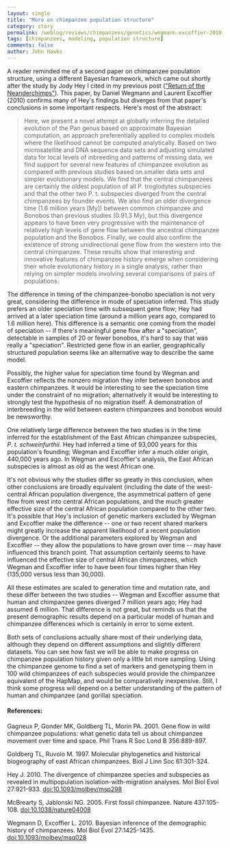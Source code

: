 ```yaml
---
layout: single 
title: "More on chimpanzee population structure" 
category: story
permalink: /weblog/reviews/chimpanzees/genetics/wegmann-excoffier-2010-population-chimpanzees.html
tags: [chimpanzees, modeling, population structure] 
comments: false 
author: John Hawks 
---
```


A reader reminded me of a second paper on chimpanzee population structure, using a different Bayesian framework, which came out shortly after the study by Jody Hey I cited in my previous post (<a href="http://johnhawks.net/weblog/reviews/chimpanzees/genetics/neanderchimp-redux-hey-2010.html">"Return of the Neanderchimps"</a>). This paper, by Daniel Wegmann and Laurent Excoffier (2010) confirms many of Hey's findings but diverges from that paper's conclusions in some important respects. Here's most of the abstract: 

<blockquote>Here, we present a novel attempt at globally inferring the detailed evolution of the Pan genus based on approximate Bayesian computation, an approach preferentially applied to complex models where the likelihood cannot be computed analytically. Based on two microsatellite and DNA sequence data sets and adjusting simulated data for local levels of inbreeding and patterns of missing data, we find support for several new features of chimpanzee evolution as compared with previous studies based on smaller data sets and simpler evolutionary models. We find that the central chimpanzees are certainly the oldest population of all P. troglodytes subspecies and that the other two P. t. subspecies diverged from the central chimpanzees by founder events. We also find an older divergence time (1.6 million years [My]) between common chimpanzee and Bonobos than previous studies (0.91.3 My), but this divergence appears to have been very progressive with the maintenance of relatively high levels of gene flow between the ancestral chimpanzee population and the Bonobos. Finally, we could also confirm the existence of strong unidirectional gene flow from the western into the central chimpanzee. These results show that interesting and innovative features of chimpanzee history emerge when considering their whole evolutionary history in a single analysis, rather than relying on simpler models involving several comparisons of pairs of populations.</blockquote>

The difference in timing of the chimpanzee-bonobo speciation is not very great, considering the difference in mode of speciation inferred. This study prefers an older speciation time with subsequent gene flow; Hey had arrived at a later speciation time (around a million years ago, compared to 1.6 million here). This difference is a semantic one coming from the model of speciation -- if there's meaningful gene flow after a "speciation", detectable in samples of 20 or fewer bonobos, it's hard to say that was really a "speciation". Restricted gene flow in an earlier, geographically structured population seems like an alternative way to describe the same model. 

Possibly, the higher value for speciation time found by Wegman and Excoffier reflects the nonzero migration they infer between bonobos and eastern chimpanzees. It would be interesting to see the speciation time under the constraint of no migration; alternatively it would be interesting to strongly test the hypothesis of no migration itself. A demonstration of interbreeding in the wild between eastern chimpanzees and bonobos would be newsworthy. 

One relatively large difference between the two studies is in the time inferred for the establishment of the East African chimpanzee subspecies, <i>P. t. schweinfurthii</i>. Hey had inferred a time of 93,000 years for this population's founding; Wegman and Excoffier infer a much older origin, 440,000 years ago. In Wegman and Excoffier's analysis, the East African subspecies is almost as old as the west African one. 

It's not obvious why the studies differ so greatly in this conclusion, when other conclusions are broadly equivalent (including the date of the west-central African population divergence, the asymmetrical pattern of gene flow from west into central African populations, and the much greater effective size of the central African population compared to the other two. It's possible that Hey's inclusion of genetic markers excluded by Wegman and Excoffier make the difference -- one or two recent shared markers might greatly increase the apparent likelihood of a recent population divergence. Or the additional parameters explored by Wegman and Excoffier -- they allow the populations to have grown over time -- may have influenced this branch point. That assumption certainly seems to have influenced the effective size of central African chimpanzees, which Wegman and Excoffier infer to have been four times higher than Hey (135,000 versus less than 30,000). 

All these estimates are scaled to generation time and mutation rate, and these differ between the two studies -- Wegman and Excoffier assume that human and chimpanzee genes diverged 7 million years ago; Hey had assumed 6 million. That difference is not great, but reminds us that the present demographic results depend on a particular model of human and chimpanzee differences which is certainly in error to some extent. 

Both sets of conclusions actually share most of their underlying data, although they depend on different assumptions and slightly different datasets. You can see how fast we will be able to make progress on chimpanzee population history given only a little bit more sampling. Using the chimpanzee genome to find a set of markers and genotyping them in 100 wild chimpanzees of each subspecies would provide the chimpanzee equivalent of the HapMap, and would be comparatively inexpensive. Still, I think some progress will depend on a better understanding of the pattern of human and chimpanzee (and gorilla) speciation. 




<h4>References:</h4>

<p class="cite">Gagneux P, Gonder MK, Goldberg TL, Morin PA. 2001. Gene flow in wild chimpanzee populations: what genetic data tell us about chimpanzee movement over time and space. Phil Trans R Soc Lond B 356:889-897. </p>

<p class="cite">Goldberg TL, Ruvolo M. 1997. Molecular phylogenetics and historical biogeography of east African chimpanzees. Biol J Linn Soc 61:301-324. </p>

<p class="cite">Hey J. 2010. The divergence of chimpanzee species and subspecies as revealed in multipopulation isolation-with-migration analyses. Mol Biol Evol 27:921-933. <a href="http://dx.doi.org/10.1093/molbev/msp298">doi:10.1093/molbev/msp298</a></p>

<p class="cite">McBrearty S, Jablonski NG. 2005. First fossil chimpanzee. Nature 437:105-108. <a href="http://dx.doi.org/10.1038/nature04008">doi:10.1038/nature04008</a></p>

<p class="cite">Wegmann D, Excoffier L. 2010. Bayesian inference of the demographic history of chimpanzees. Mol Biol Evol 27:1425-1435. <a href="http://dx.doi.org/10.1093/molbev/msq028">doi:10.1093/molbev/msq028</a></p>


